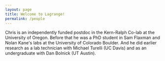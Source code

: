 ```yaml
---
layout: page
title: Welcome to Lagrange!
permalink: /people
---
```


Chris is an independently funded postdoc in the Kern-Ralph Co-lab at the University of Oregon.
Before that he was a PhD student in Sam Flaxman and Nolan Kane's labs at the University of Colorado Boulder.
And he did earlier research as a lab technician with Michael Turelli (UC Davis) and as an undergraduate with Dan Bolnick (UT Austin).
